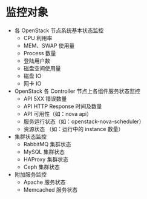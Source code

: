 # 监控对象

* 各 OpenStack 节点系统基本状态监控
    * CPU 利用率
    * MEM、SWAP 使用量
    * Process 数量
    * 登陆用户数
    * 磁盘空间使用量
    * 磁盘 IO
    * 网卡 IO
* OpenStack 各 Controller 节点上各组件服务状态监控
    * API 5XX 错误数量
    * API HTTP Response 时间及数量
    * API 可用性（如：nova api）
    * 服务运行状态（如：openstack-nova-scheduler）
    * 资源状态 （如：运行中的 instance 数量）
* 集群状态监控
    * RabbitMQ 集群状态
    * MySQL 集群状态
    * HAProxy 集群状态
    * Ceph 集群状态
* 附加服务监控
    * Apache 服务状态
    * Memcached 服务状态
